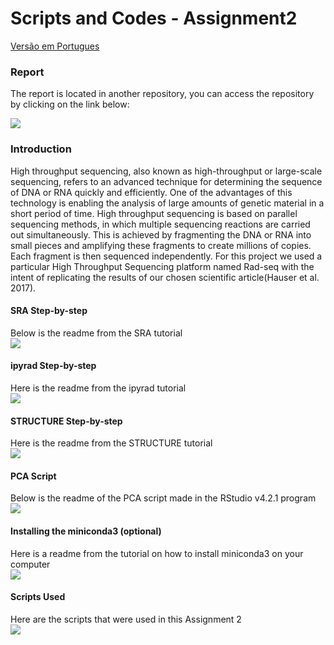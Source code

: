 # Scripts and Codes - Assignment2

<a href="docs/readme_pt.md">Versão em Portugues</a>

### Report

The report is located in another repository, you can access the repository by clicking on the link below:

<a href="https://github.com/jonnymoretti/jonnymoretti.github.io"><img src="https://img.shields.io/badge/Report-100000?style=for-the-badge&logo=github&logoColor=white"></a>

### Introduction

High throughput sequencing, also known as high-throughput or large-scale sequencing, refers to an advanced technique for determining the sequence of DNA or RNA quickly and efficiently. One of the advantages of this technology is enabling the analysis of large amounts of genetic material in a short period of time.
High throughput sequencing is based on parallel sequencing methods, in which multiple sequencing reactions are carried out simultaneously. This is achieved by fragmenting the DNA or RNA into small pieces and amplifying these fragments to create millions of copies. Each fragment is then sequenced independently.
For this project we used a particular High Throughput Sequencing platform named Rad-seq with the intent of replicating the results of our chosen scientific article(Hauser et al. 2017).

#### SRA Step-by-step
Below is the readme from the SRA tutorial<br>
<a target="_blank" href="https://github.com/jonnymoretti/ScriptsCodes_Assignment2/blob/main/sratools.md">
    <img src="https://img.shields.io/badge/SRA Tutorial-blue?style=flat-square" alt=" ">
</a>

#### ipyrad Step-by-step
Here is the readme from the ipyrad tutorial<br>
<a target="_blank" href="https://github.com/jonnymoretti/ScriptsCodes_Assignment2/blob/main/ipyrad.md">
    <img src="https://img.shields.io/badge/ipyrad Tutorial-blue?style=flat-square" alt=" ">
</a>

#### STRUCTURE Step-by-step
Here is the readme from the STRUCTURE tutorial<br>
<a target="_blank" href="https://github.com/jonnymoretti/ScriptsCodes_Assignment2/blob/main/STRUCTURE.md">
    <img src="https://img.shields.io/badge/STRUCTURE Tutorial-blue?style=flat-square" alt=" ">
</a>

#### PCA Script
Below is the readme of the PCA script made in the RStudio v4.2.1 program<br>
<a target="_blank" href="https://github.com/jonnymoretti/ScriptsCodes_Assignment2/blob/main/PCA/R%20script%20and%20files/PCA.R">
    <img src="https://img.shields.io/badge/PCA Script-blue?style=flat-square" alt=" ">
</a>

#### Installing the miniconda3 (optional)
Here is a readme from the tutorial on how to install miniconda3 on your computer<br>
<a target="_blank" href="https://github.com/jonnymoretti/ScriptsCodes_Assignment2/blob/main/STRUCTURE.md">
    <img src="https://img.shields.io/badge/miniconda3 Installation-blue?style=flat-square" alt=" ">
</a>

#### Scripts Used
Here are the scripts that were used in this Assignment 2<br>
<a target="_blank" href="https://github.com/jonnymoretti/ScriptsCodes_Assignment2/tree/main/scripts">
    <img src="https://img.shields.io/badge/Scripts-blue?style=flat-square" alt=" ">
</a>
